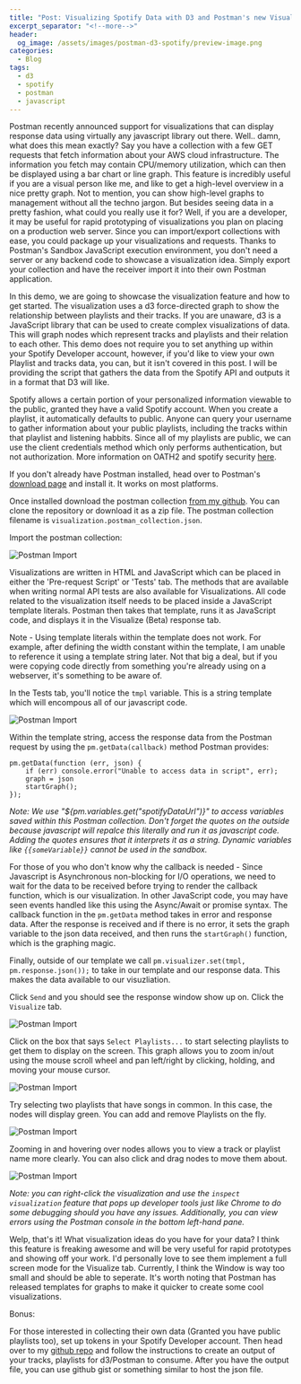 ```yaml
---
title: "Post: Visualizing Spotify Data with D3 and Postman's new Visualization Feature"
excerpt_separator: "<!--more-->"
header:
  og_image: /assets/images/postman-d3-spotify/preview-image.png
categories:
  - Blog
tags:
  - d3
  - spotify
  - postman
  - javascript
---
```


Postman recently announced support for visualizations that can display response data using virtually any javascript library out there. Well.. damn, what does this mean exactly? Say you have a collection with a few GET requests that fetch information about your AWS cloud infrastructure. The information you fetch may contain CPU/memory utilization, which can then be displayed using a bar chart or line graph. This feature is incredibly useful if you are a visual person like me, and like to get a high-level overview in a nice pretty graph. Not to mention, you can show high-level graphs to management without all the techno jargon. But besides seeing data in a pretty fashion, what could you really use it for? Well, if you are a developer, it may be useful for rapid prototyping of visualizations you plan on placing on a production web server. Since you can import/export collections with ease, you could package up your visualizations and requests. Thanks to Postman's Sandbox JavaScript execution environment, you don't need a server or any backend code to showcase a visualization idea. Simply export your collection and have the receiver import it into their own Postman application.  

In this demo, we are going to showcase the visualization feature and how to get started. The visualization uses a d3 force-directed graph to show the relationship between playlists and their tracks. If you are unaware, d3 is a JavaScript library that can be used to create complex visualizations of data. This will graph nodes which represent tracks and playlists and their relation to each other. This demo does not require you to set anything up within your Spotify Developer account, however, if you'd like to view your own Playlist and tracks data, you can, but it isn't covered in this post. I will be providing the script that gathers the data from the Spotify API and outputs it in a format that D3 will like. 

<!--more-->

Spotify allows a certain portion of your personalized information viewable to the public, granted they have a valid Spotify account. When you create a playlist, it automatically defaults to public. Anyone can query your username to gather information about your public playlists, including the tracks within that playlist and listening habbits. Since all of my playlists are public, we can use the client credentials method which only performs authentication, but not authorization. More information on OATH2 and spotify security [here][auth-flows].

If you don't already have Postman installed, head over to Postman's [download page][postman-download] and install it. It works on most platforms. 

Once installed download the postman collection [from my github][d3-spotify-github]. You can clone the repository or download it as a zip file. The postman collection filename is `visualization.postman_collection.json`.

Import the postman collection:

![Postman Import](/assets/images/postman-d3-spotify/import.png)

Visualizations are written in HTML and JavaScript which can be placed in either the 'Pre-request Script' or 'Tests' tab. The methods that are available when writing normal API tests are also available for Visualizations. All code related to the visualization itself needs to be placed inside a JavaScript template literals. Postman then takes that template, runs it as JavaScript code, and displays it in the Visualize (Beta) response tab. 

Note - Using template literals within the template does not work. For example, after defining the width constant within the template, I am unable to reference it using a template string later. Not that big a deal, but if you were copying code directly from something you're already using on a webserver, it's something to be aware of. 

In the Tests tab, you'll notice the `tmpl` variable. This is a string template which will encompous all of our javascript code.

![Postman Import](/assets/images/postman-d3-spotify/tests.png)


Within the template string, access the response data from the Postman request by using the `pm.getData(callback)` method Postman provides:

```
pm.getData(function (err, json) {
    if (err) console.error("Unable to access data in script", err);
    graph = json
    startGraph();
});
```

_Note: We use "${pm.variables.get("spotifyDataUrl")}" to access variables saved within this Postman collection. Don't forget the quotes on the outside because javascript will repalce this literally and run it as javascript code. Adding the quotes ensures that it interprets it as a string. Dynamic variables like `{{someVariable}}` cannot be used in the sandbox._

For those of you who don't know why the callback is needed - Since Javascript is Asynchronous non-blocking for I/O operations, we need to wait for the data to be received before trying to render the callback function, which is our visualization. In other JavaScript code, you may have seen events handled like this using the Async/Await or promise syntax. The callback function in the `pm.getData` method takes in error and response data. After the response is received and if there is no error, it sets the graph variable to the json data received, and then runs the `startGraph()` function, which is the graphing magic. 

Finally, outside of our template we call `pm.visualizer.set(tmpl, pm.response.json());` to take in our template and our response data. This makes the data available to our visuzliation. 

Click `Send` and you should see the response window show up on. Click the `Visualize` tab. 

![Postman Import](/assets/images/postman-d3-spotify/resp.png)

Click on the box that says `Select Playlists...` to start selecting playlists to get them to display on the screen. This graph allows you to zoom in/out using the mouse scroll wheel and pan left/right by clicking, holding, and moving your mouse cursor. 

![Postman Import](/assets/images/postman-d3-spotify/d3-select-playlists.png)

Try selecting two playlists that have songs in common. In this case, the nodes will display green. You can add and remove Playlists on the fly.

![Postman Import](/assets/images/postman-d3-spotify/viz-response.png)

Zooming in and hovering over nodes allows you to view a track or playlist name more clearly. You can also click and drag nodes to move them about. 

![Postman Import](/assets/images/postman-d3-spotify/zoomed-viz.png)

_Note: you can right-click the visualization and use the `inspect visualization` feature that pops up developer tools just like Chrome to do some debugging should you have any issues. Additionally, you can view errors using the Postman console in the bottom left-hand pane._ 

Welp, that's it! What visualization ideas do you have for your data? I think this feature is freaking awesome and will be very useful for rapid prototypes and showing off your work. I'd personally love to see them implement a full screen mode for the Visualize tab. Currently, I think the Window is way too small and should be able to seperate. It's worth noting that Postman has released templates for graphs to make it quicker to create some cool visualizations. 

Bonus:

For those interested in collecting their own data (Granted you have public playlists too), set up tokens in your Spotify Developer account. Then head over to my [github repo][d3-spotify-github] and follow the instructions to create an output of your tracks, playlists for d3/Postman to consume. After you have the output file, you can use github gist or something similar to host the json file. 


[postman-download]: https://www.getpostman.com/downloads/

[d3-spotify-github]: https://github.com/kirbocannon/d3-spotify

[auth-flows]: https://developer.spotify.com/documentation/general/guides/authorization-guide/#client-credentials-flow`